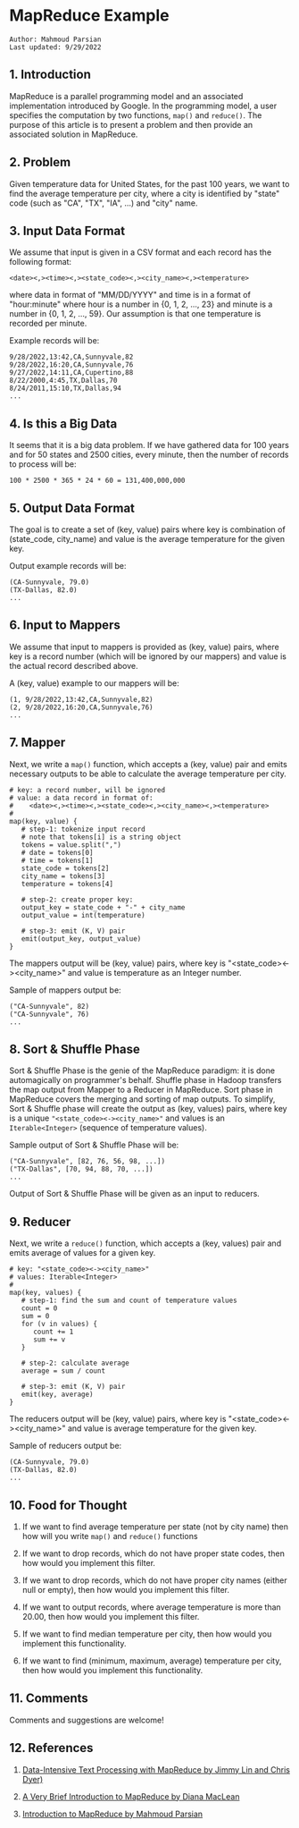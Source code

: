 # MapReduce Example

	Author: Mahmoud Parsian
	Last updated: 9/29/2022

## 1. Introduction

MapReduce is a parallel programming model 
and an associated implementation introduced 
by Google. In the programming model, a user 
specifies the computation by two functions, 
`map()` and `reduce()`. The purpose of this 
article is to present a problem and then 
provide an associated solution in MapReduce.
	
## 2. Problem 

Given temperature data for United States,
for the past 100 years, we want to find 
the average temperature per city, where a 
city is identified by "state" code (such 
as "CA", "TX", "IA", ...) and "city" name.

## 3. Input Data Format

We assume that input is given in a CSV format
and each record has the following format:

	<date><,><time><,><state_code><,><city_name><,><temperature>

where data in format of "MM/DD/YYYY" and time 
is in a format of "hour:minute" where hour
is a number in {0, 1, 2, ..., 23} and minute 
is a number in {0, 1, 2, ..., 59}. Our assumption 
is that one temperature is recorded per minute.
	
Example records will be:

	9/28/2022,13:42,CA,Sunnyvale,82
	9/28/2022,16:20,CA,Sunnyvale,76
	9/27/2022,14:11,CA,Cupertino,88
	8/22/2000,4:45,TX,Dallas,70
	8/24/2011,15:10,TX,Dallas,94
	...

## 4. Is this a Big Data

It seems that it is a big data problem.
If we have gathered data for 100 years
and for 50 states and 2500 cities, every
minute, then the number of records to process 
will be:

	100 * 2500 * 365 * 24 * 60 = 131,400,000,000


## 5. Output Data Format	

The goal is to create a set of (key, value) pairs
where key is combination of (state_code, city_name)
and value is the average temperature for the 
given key.

Output example records will be:
	
	(CA-Sunnyvale, 79.0)
	(TX-Dallas, 82.0)
	...

## 6. Input to Mappers

We assume that input to mappers is provided as
(key, value) pairs, where key is a record number 
(which will be ignored by our mappers) and value
is the actual record described above.

A (key, value) example to our mappers will be:
	
	(1, 9/28/2022,13:42,CA,Sunnyvale,82)
	(2, 9/28/2022,16:20,CA,Sunnyvale,76)
	...
	
## 7. Mapper

Next, we write a `map()` function, which accepts
a (key, value) pair and emits necessary outputs
to be able to calculate the average temperature 
per city.

	# key: a record number, will be ignored
	# value: a data record in format of:
	#    <date><,><time><,><state_code><,><city_name><,><temperature>
	#
	map(key, value) {
	   # step-1: tokenize input record
	   # note that tokens[i] is a string object
	   tokens = value.split(",")
	   # date = tokens[0]
	   # time = tokens[1]
	   state_code = tokens[2]
	   city_name = tokens[3]
	   temperature = tokens[4]
	   
	   # step-2: create proper key:
	   output_key = state_code + "-" + city_name
	   output_value = int(temperature)
	   
	   # step-3: emit (K, V) pair
	   emit(output_key, output_value)
	}	
	
The mappers output will be (key, value) pairs,
where key is "<state_code><-><city_name>"
and value is temperature as an Integer number.

Sample of mappers output be:

	("CA-Sunnyvale", 82)
	("CA-Sunnyvale", 76)
	...
	
## 8. Sort & Shuffle Phase

Sort & Shuffle Phase is the genie of the MapReduce
paradigm: it is done automagically on programmer's 
behalf. Shuffle phase in Hadoop transfers the map 
output from Mapper to a Reducer in MapReduce. Sort 
phase in MapReduce covers the merging and sorting 
of map outputs. To simplify, Sort & Shuffle phase 
will create the output as (key, values) pairs, where 
key is a unique `"<state_code><-><city_name>"`
and values is an `Iterable<Integer>` (sequence of
temperature values).

Sample output of Sort & Shuffle Phase will be:

	("CA-Sunnyvale", [82, 76, 56, 98, ...])
	("TX-Dallas", [70, 94, 88, 70, ...])
	...

Output of Sort & Shuffle Phase will be given as 
an input to reducers.

## 9. Reducer

Next, we write a `reduce()` function, which accepts
a (key, values) pair and emits average of values
for a given key.


	# key: "<state_code><-><city_name>"
	# values: Iterable<Integer>
	#
	map(key, values) {
	   # step-1: find the sum and count of temperature values
	   count = 0
	   sum = 0
	   for (v in values) {
	      count += 1
	      sum += v
	   }
	   
	   # step-2: calculate average
	   average = sum / count	   
	   
	   # step-3: emit (K, V) pair
	   emit(key, average)
	}	
	
The reducers output will be (key, value) pairs,
where key is "<state_code><-><city_name>"
and value is average temperature for the given key.

Sample of reducers output be:

	(CA-Sunnyvale, 79.0)
	(TX-Dallas, 82.0)
	...
	
## 10. Food for Thought

1. If we want to find average temperature per state
   (not by city name) then how will you write `map()` 
   and `reduce()` functions
  
2. If we want to drop records, which do not have proper
   state codes, then how would you implement this filter.
   
3. If we want to drop records, which do not have proper
   city names (either null or empty), then how would you 
   implement this filter.

4. If we want to output records, where average temperature
   is more than 20.00,  then how would you implement this filter.

5. If we want to find median temperature per city,
   then how would you implement this functionality.
   
6. If we want to find (minimum, maximum, average) temperature per city,
   then how would you implement this functionality.

## 11. Comments

Comments and suggestions are welcome!	

## 12. References

1. [Data-Intensive Text Processing with MapReduce by Jimmy Lin and Chris Dyer)](https://lintool.github.io/MapReduceAlgorithms/ed1n/MapReduce-algorithms.pdf)

2. [A Very Brief Introduction to MapReduce by Diana MacLean](https://hci.stanford.edu/courses/cs448g/a2/files/map_reduce_tutorial.pdf)

3. [Introduction to MapReduce by Mahmoud Parsian](http://mapreduce4hackers.com/docs/Introduction-to-MapReduce.pdf)

